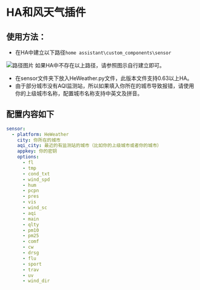 # HA和风天气插件

## 使用方法：

- 在HA中建立以下路径`home assistant\custom_components\sensor`

![路径图片](https://cdn2.hachina.io/wp-content/uploads/2018/01/BAD9E1C8521A9967023402224ADAB112.jpg)
如果HA中不存在以上路径，请参照图示自行建立即可。

- 在sensor文件夹下放入HeWeather.py文件，此版本文件支持0.63以上HA。
- 由于部分城市没有AQI监测站，所以如果填入你所在的城市导致报错，请使用你的上级城市名称，配置城市名称支持中英文及拼音。

## 配置内容如下

``` yaml
sensor:
  - platform: HeWeather
    city: 你所在的城市
    aqi_city: 最近的有监测站的城市（比如你的上级城市或者你的城市）
    appkey: 你的密钥
    options:
      - fl
      - tmp
      - cond_txt
      - wind_spd
      - hum
      - pcpn
      - pres
      - vis
      - wind_sc
      - aqi
      - main
      - qlty
      - pm10
      - pm25
      - comf
      - cw
      - drsg
      - flu
      - sport
      - trav
      - uv
      - wind_dir
```